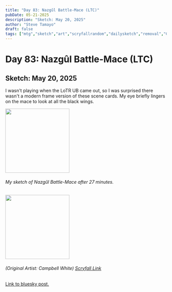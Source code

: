 ```yaml
---
title: "Day 83: Nazgûl Battle-Mace (LTC)"
pubDate: 05-21-2025
description: "Sketch: May 20, 2025"
author: "Steve Tamayo"
draft: false
tags: ["mtg","sketch","art","scryfallrandom","dailysketch","removal","Campbell White"]
---
```

# Day 83: Nazgûl Battle-Mace (LTC)
## Sketch: May 20, 2025


I wasn't playing when the LoTR UB came out, so I was surprised there wasn't a modern frame version of these scene cards. My eye briefly lingers on the mace to look at all the black wings.


<img src="https://cdn.bsky.app/img/feed_fullsize/plain/did:plc:vlb3baqyfxfheceuqyubujfl/bafkreidxk3fv2l7nb4h5y3vusumgaoquasrckua546utpcqou74sihrufe@jpeg" height="200">


###### My sketch of Nazgûl Battle-Mace after 27 minutes.
<img src="https://cards.scryfall.io/large/front/d/0/d06cf71d-1394-4d93-aa46-14923418c256.jpg?1695455474" height="200">


###### (Original Artist: Campbell White) [Scryfall Link](https://scryfall.com/card/ltc/554/nazg%C3%BBl-battle-mace)


[Link to bluesky post.](https://bsky.app/profile/sorocoroto.bsky.social/post/3lpq5zvarcc2x)